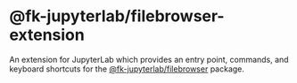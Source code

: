 # @fk-jupyterlab/filebrowser-extension

An extension for JupyterLab which provides an entry point, commands, and keyboard shortcuts for the [@fk-jupyterlab/filebrowser](../filebrowser) package.
